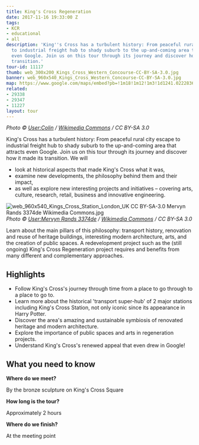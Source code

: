 ```yaml
---
title: King's Cross Regeneration
date: 2017-11-16 19:33:00 Z
tags:
- KCR
- educational
- all
description: 'King''s Cross has a turbulent history: From peaceful rural city escape
  to industrial freight hub to shady suburb to the up-and-coming area that attracts
  even Google. Join us on this tour through its journey and discover how it made its
  transition.'
tour-id: 11117
thumb: web_300x200_Kings_Cross_Western_Concourse-CC-BY-SA-3.0.jpg
banner: web_960x540_Kings_Cross_Western_Concourse-CC-BY-SA-3.0.jpg
map: https://www.google.com/maps/embed?pb=!1m18!1m12!1m3!1d1241.0222836115836!2d-0.123693228018611!3d51.53074239951071!2m3!1f0!2f0!3f0!3m2!1i1024!2i768!4f13.1!3m3!1m2!1s0x0%3A0x0!2zNTHCsDMxJzUwLjciTiAwwrAwNycyMi4wIlc!5e0!3m2!1sde!2suk!4v1510861139042
related:
- 29338
- 29347
- 11227
layout: tour
---
```


*Photo &copy; [User:Colin](https://commons.wikimedia.org/wiki/User:Colin) / [Wikimedia Commons](https://commons.wikimedia.org/wiki/Main_Page) / CC BY-SA 3.0*

King's Cross has a turbulent history: From peaceful rural city escape to industrial freight hub to shady suburb to the up-and-coming area that attracts even Google. Join us on this tour through its journey and discover how it made its transition. We will 
* look at historical aspects that made King's Cross what it was,
* examine new developments, the philosophy behind them and their impact, 
* as well as explore new interesting projects and initiatives – covering arts, culture, research, retail, business and innovative engineering.


![web_960x540_Kings_Cross_Station_London_UK CC BY-SA-3.0 Mervyn Rands 3374de Wikimedia Commons.jpg](/uploads/web_960x540_Kings_Cross_Station_London_UK%20CC%20BY-SA-3.0%20Mervyn%20Rands%203374de%20Wikimedia%20Commons.jpg)
*Photo &copy; [User:Mervyn Rands 3374de](https://commons.wikimedia.org/wiki/File:Kings_Cross_Station_London_UK.jpg) / [Wikimedia Commons](https://commons.wikimedia.org/wiki/Main_Page) / CC BY-SA 3.0*

Learn about the main pillars of this philosophy: transport history, renovation and reuse of heritage buildings, interesting modern architecture, arts, and the creation of public spaces. A redevelopment project such as the (still ongoing) King's Cross Regeneration project requires and benefits from many different and complementary approaches.

## Highlights
* Follow King's Cross's journey through time from a place to go through to a place to go to.
* Learn more about the historical 'transport super-hub' of 2 major stations including King's Cross Station, not only iconic since its appearance in Harry Potter.
* Discover the area's amazing and sustainable symbiosis of renovated heritage and modern architecture.
* Explore the importance of public spaces and arts in regeneration projects.
* Understand King's Cross's renewed appeal that even drew in Google!


## What you need to know

**Where do we meet?**

By the bronze sculpture on King's Cross Square

**How long is the tour?**

Approximately 2 hours

**Where do we finish?**

At the meeting point